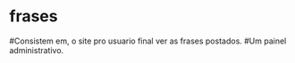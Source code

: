 # frases
#Consistem em, o site pro usuario final ver as frases postados. 
#Um painel administrativo. 
